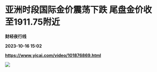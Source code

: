 # 亚洲时段国际金价震荡下跌 尾盘金价收至1911.75附近
**财经夜行线**

**2023-10-16 15:02**

**https://www.yicai.com/video/101876869.html**

![](http://imgcdn.yicai.com/vms-new/2023/10/436b247c-906f-4764-ae9e-a383006af1c1_dDzg.jpg)